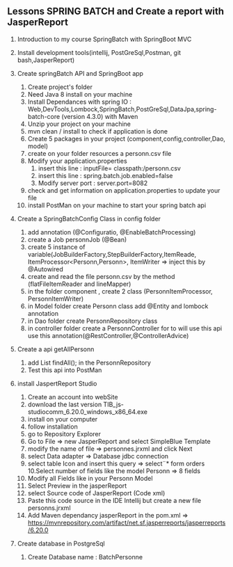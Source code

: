 ## Lessons SPRING BATCH and Create a report with JasperReport 
1. Introduction to my course SpringBatch with SpringBoot MVC
2. Install development tools(intellij, PostGreSql,Postman, git bash,JasperReport)
3. Create springBatch API and SpringBoot app
    1. Create project's folder
    2. Need Java 8 install on your machine 
	3. Install Dependances with spring IO : Web,DevTools,Lombock,SpringBatch,PostGreSql,DataJpa,spring-batch-core (version 4.3.0) with Maven 
    3. Unzip your project on your machine
	4. mvn clean / install to check if application is done
	5. Create 5 packages in your project (component,config,controller,Dao, model)
	6. create on your folder resources a personn.csv file
	7. Modify your application.properties 
		1. insert this line : inputFile= classpath:/personn.csv
		2. insert this line : spring.batch.job.enabled=false
		3. Modify server port : server.port=8082
	8. check and get information on application.properties to update your file
	9. install PostMan on your machine to start your spring batch api
	
4. Create a SpringBatchConfig Class in config folder
	1. add annotation (@Configuratio, @EnableBatchProcessing)
    2. create a Job personnJob  (@Bean)
    3. create 5 instance of variable(JobBuilderFactory,StepBuilderFactory,ItemReade<Personn>, ItemProcessor<Personn,Personn>, ItemWriter<Personn> => inject this by @Autowired
	4. create and read the file personn.csv by the method (flatFileItemReader and lineMapper)
	5. in the folder component , create 2 class (PersonnItemProcessor, PersonnItemWriter)
	6. in Model folder create Personn class  add @Entity and lombock annotation
	7. in Dao folder create PersonnRepository class 
	8. in controller folder create a PersonnController for to will use this api use this annotation(@RestController,@ControllerAdvice)

5. Create a api getAllPersonn
	1. add List<Personn> findAll(); in the PersonnRepository
    2. Test this api into PostMan

6. install JaspertReport Studio
	1. Create an account into webSite
    2. download the last version TIB_js-studiocomm_6.20.0_windows_x86_64.exe
	3. install on your computer
	4. follow installation
	5. go to Repository Explorer
	6. Go to File => new JasperReport and select SimpleBlue Template
	7. modify the name of file => personnes.jrxml and click Next
	8. select Data adapter => Database jdbc connection
	9. select table Icon and insert this query => select¨* form orders
	10.Select number of fields like the model Personn => 8 fields
	11. Modify all Fields like in your Personn Model
	12. Select Preview in the jasperReport
	13. select Source code of JasperReport (Code xml)
	14. Paste this code source in the IDE Intellij but create a new file personns.jrxml
	15. Add Maven dependancy jasperReport in the pom.xml  => https://mvnrepository.com/artifact/net.sf.jasperreports/jasperreports/6.20.0
	
	
	
7. Create database in PostgreSql
    1. Create Database name : BatchPersonne
     